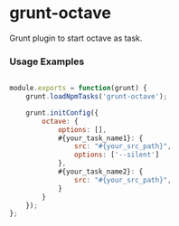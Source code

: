 grunt-octave
============
Grunt plugin to start octave as task.

### Usage Examples

```js

module.exports = function(grunt) {
	grunt.loadNpmTasks('grunt-octave');

	grunt.initConfig({
		octave: {
			options: [],
			#{your_task_name1}: {
				src: "#{your_src_path}",
				options: ['--silent']
			},
			#{your_task_name2}: {
				src: "#{your_src_path}",
			}
		}
	});
};
```